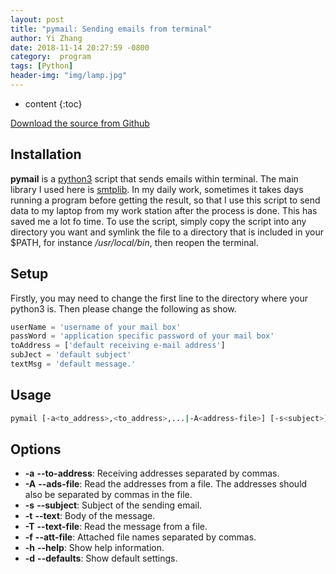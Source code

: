 ```yaml
---
layout: post
title: "pymail: Sending emails from terminal"
author: Yi Zhang
date: 2018-11-14 20:27:59 -0800
category:  program
tags: [Python]
header-img: "img/lamp.jpg"
---
```


* content
{:toc}



[Download the source from Github](https://github.com/YiZhangCUG/OpenSourcePrograms)

## Installation

**pymail** is a [python3](https://www.python.org) script that sends emails within terminal. The main library I used here is [smtplib](https://docs.python.org/3/library/smtplib.html). In my daily work, sometimes it takes days running a program before getting the result, so that I use this script to send data to my laptop from my work station after the process is done. This has saved me a lot fo time. To use the script, simply copy the script into any directory you want and symlink the file to a directory that is included in your $PATH, for instance */usr/local/bin*, then reopen the terminal.

## Setup

Firstly, you may need to change the first line to the directory where your python3 is. Then please change the following as show.

```python
userName = 'username of your mail box'
passWord = 'application specific password of your mail box'
toAddress = ['default receiving e-mail address']
subJect = 'default subject'
textMsg = 'default message.'
```

## Usage

```bash
pymail [-a<to_address>,<to_address>,...|-A<address-file>] [-s<subject>] [-t<text>|-T<text-file>] [-f<attached_file>,<attached_file>,...] [-h] [-d]
```

## Options

+ __-a__ __--to-address__: Receiving addresses separated by commas.
+ __-A__ __--ads-file__:  Read the addresses from a file. The addresses should also be separated by commas in the file.
+ __-s__ __--subject__: Subject of the sending email.
+ __-t__ __--text__: Body of the message.
+ __-T__ __--text-file__: Read the message from a file.
+ __-f__ __--att-file__: Attached file names separated by commas.
+ __-h__ __--help__: Show help information.
+ __-d__ __--defaults__: Show default settings.

